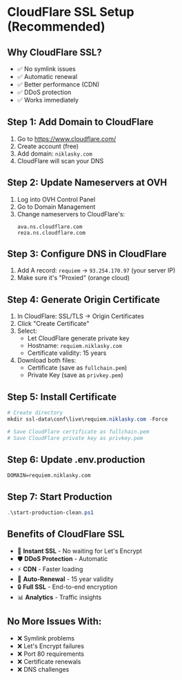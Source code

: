 # CloudFlare SSL Setup (Recommended)

## Why CloudFlare SSL?
- ✅ No symlink issues
- ✅ Automatic renewal
- ✅ Better performance (CDN)
- ✅ DDoS protection
- ✅ Works immediately

## Step 1: Add Domain to CloudFlare
1. Go to https://www.cloudflare.com/
2. Create account (free)
3. Add domain: `niklasky.com`
4. CloudFlare will scan your DNS

## Step 2: Update Nameservers at OVH
1. Log into OVH Control Panel
2. Go to Domain Management
3. Change nameservers to CloudFlare's:
   ```
   ava.ns.cloudflare.com
   reza.ns.cloudflare.com
   ```

## Step 3: Configure DNS in CloudFlare
1. Add A record: `requiem` → `93.254.170.97` (your server IP)
2. Make sure it's "Proxied" (orange cloud)

## Step 4: Generate Origin Certificate
1. In CloudFlare: SSL/TLS → Origin Certificates
2. Click "Create Certificate"
3. Select:
   - Let CloudFlare generate private key
   - Hostname: `requiem.niklasky.com`
   - Certificate validity: 15 years
4. Download both files:
   - Certificate (save as `fullchain.pem`)
   - Private Key (save as `privkey.pem`)

## Step 5: Install Certificate
```powershell
# Create directory
mkdir ssl-data\conf\live\requiem.niklasky.com -Force

# Save CloudFlare certificate as fullchain.pem
# Save CloudFlare private key as privkey.pem
```

## Step 6: Update .env.production
```env
DOMAIN=requiem.niklasky.com
```

## Step 7: Start Production
```powershell
.\start-production-clean.ps1
```

## Benefits of CloudFlare SSL
- 🚀 **Instant SSL** - No waiting for Let's Encrypt
- 🛡️ **DDoS Protection** - Automatic
- ⚡ **CDN** - Faster loading
- 🔄 **Auto-Renewal** - 15 year validity
- 🔒 **Full SSL** - End-to-end encryption
- 📊 **Analytics** - Traffic insights

## No More Issues With:
- ❌ Symlink problems
- ❌ Let's Encrypt failures
- ❌ Port 80 requirements
- ❌ Certificate renewals
- ❌ DNS challenges
